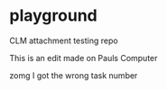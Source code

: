 # playground
CLM attachment testing repo

This is an edit made on Pauls Computer 

zomg I got the wrong task number